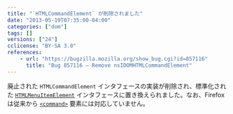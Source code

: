 ```yaml
---
title: "`HTMLCommandElement` が削除されました"
date: "2013-05-19T07:35:00-04:00"
categories: ["dom"]
tags: []
versions: ["24"]
cclicense: "BY-SA 3.0"
references:
    - url: "https://bugzilla.mozilla.org/show_bug.cgi?id=857116"
      title: "Bug 857116 – Remove nsIDOMHTMLCommandElement"
---
```

廃止された `HTMLCommandElement` インタフェースの実装が削除され、標準化された [`HTMLMenuItemElement`](https://developer.mozilla.org/ja/docs/Web/API/HTMLMenuItemElement) インタフェースに置き換えられました。なお、Firefox は従来から [`<command>`](https://developer.mozilla.org/ja/docs/Web/HTML/Element/command) 要素には対応していません。
